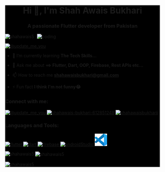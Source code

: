 <div style="background-color: #000000">
<h1 align="center">Hi 👋, I'm Shah Awais Bukhari</h1>
<h3 align="center">A passionate Flutter developer from Pakistan</h3>
<img align="right" alt="coding" width="400" src="https://cdn.dribbble.com/users/1019864/screenshots/3079099/codeloop.gif">


  <p align="left"> <img src="https://komarev.com/ghpvc/?username=shahawais5&label=Profile%20views&color=0e75b6&style=flat" alt="shahawais5" /> </p>

<p align="left"> <a href="https://twitter.com/@update_me_you" target="blank"><img src="https://img.shields.io/twitter/follow/@update_me_you?logo=twitter&style=for-the-badge" alt="@update_me_you" /></a> </p>

- 🌱 I’m currently learning **The Tech Skills...**

- 💬 Ask me about **==> Flutter, Dart, OOP, Firebase, Rest APIs etc...**

- 📫 How to reach me **shahawaisbukhari@gmail.com**

- ⚡ Fun fact **I think I'm not funny😂**

<h3 align="left">Connect with me:</h3>
<p align="left">
<a href="https://twitter.com/@update_me_you" target="blank"><img align="center" src="https://raw.githubusercontent.com/rahuldkjain/github-profile-readme-generator/master/src/images/icons/Social/twitter.svg" alt="@update_me_you" height="30" width="40" /></a>
<a href="https://www.linkedin.com/in/shah-awais-bukhari-612851248" target="blank"><img align="center" src="https://raw.githubusercontent.com/rahuldkjain/github-profile-readme-generator/master/src/images/icons/Social/linked-in-alt.svg" alt="shahawais-bukhari-612851248" height="30" width="40" /></a>
<a href="https://instagram.com/shahawaisbukharii" target="blank"><img align="center" src="https://raw.githubusercontent.com/rahuldkjain/github-profile-readme-generator/master/src/images/icons/Social/instagram.svg" alt="shahawaisbukharii" height="30" width="40" /></a>
</p>

<h3 align="left">Languages and Tools:</h3>
<p align="left"><a href="https://flutter.dev" target="_blank" rel="noreferrer"> <img src="https://www.vectorlogo.zone/logos/flutterio/flutterio-icon.svg" alt="flutter" width="40" height="40"/><a href="https://dart.dev" target="_blank" rel="noreferrer"> <img src="https://www.vectorlogo.zone/logos/dartlang/dartlang-icon.svg" alt="dart" width="40" height="40"/> <a href="https://firebase.google.com/" target="_blank" rel="noreferrer"> <img src="https://www.vectorlogo.zone/logos/firebase/firebase-icon.svg" alt="firebase" width="40" height="40"/><a href="https://developer.android.com/studio" target="_blank" rel="noreferrer"> <img src="https://1.bp.blogspot.com/-LgTa-xDiknI/X4EflN56boI/AAAAAAAAPuk/24YyKnqiGkwRS9-_9suPKkfsAwO4wHYEgCLcBGAsYHQ/s0/image9.png" alt="androidStudio" width="40" height="40"/> <a href="https://visualstudio.microsoft.com/" target="_blank" rel="noreferrer"> <img src="https://raw.githubusercontent.com/github/explore/80688e429a7d4ef2fca1e82350fe8e3517d3494d/topics/visual-studio-code/visual-studio-code.png" alt="VisualStudio" width="40" height="40"/> </a>  </p>

<p><img align="left" src="https://github-readme-stats.vercel.app/api/top-langs?username=shahawais5&show_icons=true&locale=en&layout=compact" alt="shahawais5" /></p>

<p>&nbsp;<img align="center" src="https://github-readme-stats.vercel.app/api?username=shahawais5&show_icons=true&locale=en" alt="shahawais5" /></p>

<p><img align="center" src="https://github-readme-streak-stats.herokuapp.com/?user=shahawais5&" alt="shahawais5" /></p>
  </div>

